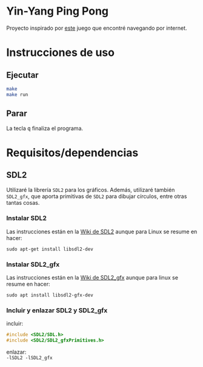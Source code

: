 
# Yin-Yang Ping Pong

Proyecto inspirado por [este](https://steamcommunity.com/app/3117780) juego
que encontré navegando por internet.

# Instrucciones de uso
## Ejecutar

```bash
make
make run
```

## Parar

La tecla <kbd>q</kbd> finaliza el programa.

# Requisitos/dependencias
## SDL2

Utilizaré la librería `SDL2` para los gráficos. Además, utilizaré también
`SDL2_gfx`, que aporta primitivas de `SDL2` para dibujar círculos, entre
otras tantas cosas.

### Instalar SDL2

Las instrucciones están en la
[Wiki de SDL2](https://wiki.libsdl.org/SDL2/Installation) aunque para Linux
se resume en hacer:

`sudo apt-get install libsdl2-dev`


### Instalar SDL2\_gfx

Las instrucciones están en la
[Wiki de SDL2\_gfx](https://www.ferzkopp.net/Software/SDL2_gfx/Docs/html/index.html)
aunque para linux se resume en hacer:

`sudo apt install libsdl2-gfx-dev`


### Incluir y enlazar SDL2 y SDL2\_gfx

incluir:  
```c
#include <SDL2/SDL.h>
#include <SDL2/SDL2_gfxPrimitives.h>
```

enlazar:  
`-lSDL2 -lSDL2_gfx`
